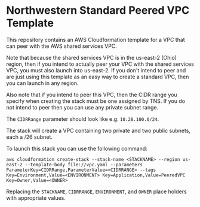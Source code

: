 # Northwestern Standard Peered VPC Template

This repository contains an AWS Cloudformation template for a VPC that can peer
with the AWS shared services VPC.

Note that because the shared services VPC is in the us-east-2 (Ohio) region,
then if you intend to actually peer your VPC with the shared services VPC, you
must also launch into us-east-2. If you don't intend to peer and are just using
this template as an easy way to create a standard VPC, then you can launch in
any region.

Also note that if you intend to peer this VPC, then the CIDR range you specify
when creating the stack must be one assigned by TNS. If you do not intend to
peer then you can use any private subnet range.

The `CIDRRange` parameter should look like e.g. `10.28.100.0/24`.

The stack will create a VPC containing two private and two public subnets, each a /26 subnet.

To launch this stack you can use the following command:

    aws cloudformation create-stack --stack-name <STACKNAME> --region us-east-2 --template-body file://vpc.yaml --parameters ParameterKey=CIDRRange,ParameterValue=<CIDRRANGE> --tags Key=Environment,Value=<ENVIRONMENT> Key=Application,Value=PeeredVPC Key=Owner,Value=<OWNER>

Replacing the `STACKNAME`, `CIDRRANGE`, `ENVIRONMENT`, and `OWNER` place holders with appropriate values.